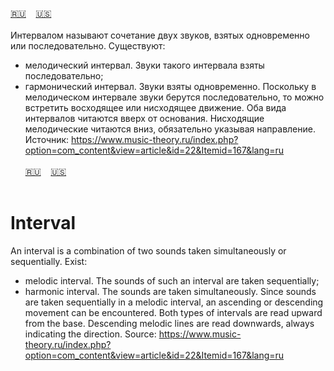 <span id="ru"><a href='#ru'>🇷🇺</a> &nbsp;&nbsp;&nbsp;<a href='#en'>🇺🇸</a> &nbsp;&nbsp;&nbsp;</span><br><br>
Интервалом называют сочетание двух звуков, взятых одновременно или последовательно. Существуют:
- мелодический интервал. Звуки такого интервала взяты последовательно;
- гармонический интервал. Звуки взяты одновременно.
Поскольку в мелодическом интервале звуки берутся последовательно, то можно встретить восходящее или нисходящее движение. Оба вида интервалов читаются вверх от основания. Нисходящие мелодические читаются вниз, обязательно указывая направление.
Источник: https://www.music-theory.ru/index.php?option=com_content&view=article&id=22&Itemid=167&lang=ru
<br><br>
<span id="en"><a href='#ru'>🇷🇺</a> &nbsp;&nbsp;&nbsp;<a href='#en'>🇺🇸</a> &nbsp;&nbsp;&nbsp;</span><br><br>
# Interval
An interval is a combination of two sounds taken simultaneously or sequentially. Exist:
- melodic interval. The sounds of such an interval are taken sequentially;
- harmonic interval. The sounds are taken simultaneously.
Since sounds are taken sequentially in a melodic interval, an ascending or descending movement can be encountered. Both types of intervals are read upward from the base. Descending melodic lines are read downwards, always indicating the direction.
Source: https://www.music-theory.ru/index.php?option=com_content&view=article&id=22&Itemid=167&lang=ru

<br><br>
